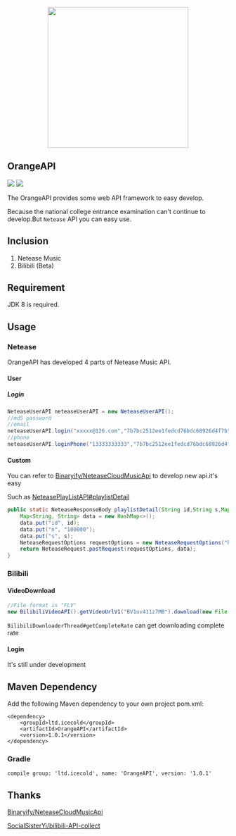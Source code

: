<p align="center">
    <img src="https://cdn.jsdelivr.net/gh/GceCold/WebImages/OrangeAPI/OrangeAPI.png" width="320px">
</p>

## OrangeAPI

[![](https://img.shields.io/github/license/GceCold/OrangeAPI?style=flat-square)](https://github.com/GceCold/OrangeAPI)
[![](https://img.shields.io/circleci/build/github/GceCold/OrangeAPI?style=flat-square)](https://img.shields.io/circleci/build/github/GceCold/OrangeAPI?style=flat-square)

The OrangeAPI provides some web API framework to easy develop.

Because the national college entrance examination can't continue to develop.But `Netease` API you can easy use.

## Inclusion

1. Netease Music
2. Bilibili (Beta)

## Requirement

JDK 8 is required.

## Usage

### Netease

OrangeAPI has developed 4 parts of Netease Music API.

#### User

##### Login

```java
NeteaseUserAPI neteaseUserAPI = new NeteaseUserAPI();
//md5 password
//email
neteaseUserAPI.login("xxxxx@126.com","7b7bc2512ee1fedcd76bdc68926d4f7b");
//phone
neteaseUserAPI.loginPhone("13333333333","7b7bc2512ee1fedcd76bdc68926d4f7b");
```

#### Custom

You can refer to [Binaryify/NeteaseCloudMusicApi](https://github.com/Binaryify/NeteaseCloudMusicApi "Binaryify/NeteaseCloudMusicApi") to develop new api.it's easy

Such as [NeteasePlayListAPI#playlistDetail](https://github.com/GceCold/OrangeAPI/blob/master/src/main/java/ltd/icecold/orange/netease/api/NeteasePlayListAPI.java "playlistDetail")

```java
public static NeteaseResponseBody playlistDetail(String id,String s,Map<String,String> cookie){
    Map<String, String> data = new HashMap<>();
    data.put("id", id);
    data.put("n", "100000");
    data.put("s", s);
    NeteaseRequestOptions requestOptions = new NeteaseRequestOptions("https://music.163.com/api/v6/playlist/detail", NeteaseCrypto.CryptoType.LINUXAPI, cookie, Request.UserAgentType.PC);
    return NeteaseRequest.postRequest(requestOptions, data);
}
```

### Bilibili

#### VideoDownload

```java
//File format is "FLV"
new BilibiliVideoAPI().getVideoUrlV1("BV1uv411z7MB").download(new File("1.flv"), 10);
```
`BilibiliDownloaderThread#getCompleteRate` can get downloading complete rate

#### Login

It's still under development

## Maven Dependency

Add the following Maven dependency to your own project pom.xml:

```
<dependency>
    <groupId>ltd.icecold</groupId>
    <artifactId>OrangeAPI</artifactId>
    <version>1.0.1</version>
</dependency>
```

### Gradle

```
compile group: 'ltd.icecold', name: 'OrangeAPI', version: '1.0.1'
```


## Thanks

[Binaryify/NeteaseCloudMusicApi](https://github.com/Binaryify/NeteaseCloudMusicApi "Binaryify/NeteaseCloudMusicApi")

[SocialSisterYi/bilibili-API-collect](https://github.com/SocialSisterYi/bilibili-API-collect "SocialSisterYi/bilibili-API-collect")

